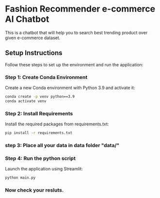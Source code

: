 # Fashion Recommender e-commerce AI Chatbot

This is a chatbot that will help you to search best trending product over given e-commerce dataset.

## Setup Instructions

Follow these steps to set up the environment and run the application:

### Step 1: Create Conda Environment

Create a new Conda environment with Python 3.9 and activate it:

```bash
conda create -p venv python==3.9
conda activate venv
```

### Step 2: Install Requirements

Install the required packages from requirements.txt:

```bash
pip install -r requirements.txt
```

### step 3: Place all your data in data folder "data/"

### Step 4: Run the python script

Launch the application using Streamlit:

```bash
python main.py

```

### Now check your resluts.

